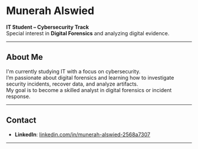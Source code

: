 # Munerah Alswied

**IT Student – Cybersecurity Track**  
Special interest in **Digital Forensics** and analyzing digital evidence.

---

## About Me

I'm currently studying IT with a focus on cybersecurity.  
I’m passionate about digital forensics and learning how to investigate security incidents, recover data, and analyze artifacts.  
My goal is to become a skilled analyst in digital forensics or incident response.

---



## Contact

- **LinkedIn**: [linkedin.com/in/munerah-alswied-2568a7307](https://www.linkedin.com/in/munerah-alswied-2568a7307)

---

